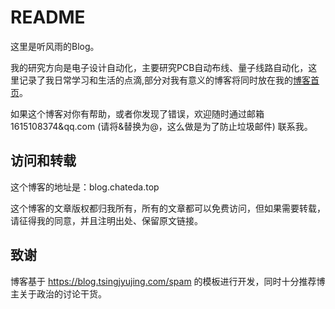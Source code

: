 <!-- toc -->
# README

这里是听风雨的Blog。

我的研究方向是电子设计自动化，主要研究PCB自动布线、量子线路自动化，这里记录了我日常学习和生活的点滴,部分对我有意义的博客将同时放在我的[博客首页](chateda.top)。

如果这个博客对你有帮助，或者你发现了错误，欢迎随时通过邮箱 1615108374&qq.com (请将&替换为@，这么做是为了防止垃圾邮件) 联系我。


## 访问和转载

这个博客的地址是：blog.chateda.top

这个博客的文章版权都归我所有，所有的文章都可以免费访问，但如果需要转载，请征得我的同意，并且注明出处、保留原文链接。

## 致谢
博客基于 https://blog.tsingjyujing.com/spam 的模板进行开发，同时十分推荐博主关于政治的讨论干货。